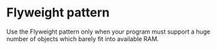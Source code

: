 ﻿# Flyweight pattern
 Use the Flyweight pattern only when your program must support a huge number of objects which barely fit into available RAM.